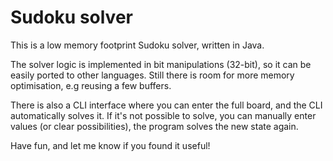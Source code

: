 # Sudoku solver

This is a low memory footprint Sudoku solver, written in Java.

The solver logic is implemented in bit manipulations (32-bit), so it can be easily ported to other languages. Still there is room for more memory optimisation, e.g reusing a few buffers.

There is also a CLI interface where you can enter the full board, and the CLI automatically solves it. If it's not possible to solve, you can manually enter values (or clear possibilities), the program solves the new state again. 

Have fun, and let me know if you found it useful!




